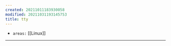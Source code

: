 ```yaml
---
created: 20211011183930058
modified: 20211031193145753
title: tty
---
```


- `areas:` [[Linux]]

---
